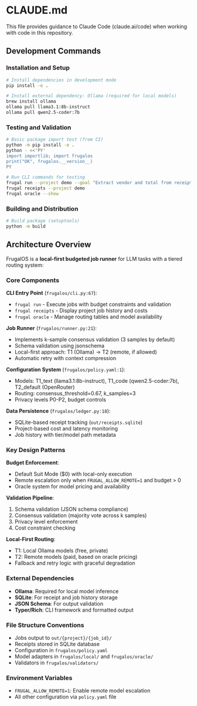 # CLAUDE.md

This file provides guidance to Claude Code (claude.ai/code) when working with code in this repository.

## Development Commands

### Installation and Setup
```bash
# Install dependencies in development mode
pip install -e .

# Install external dependency: Ollama (required for local models)
brew install ollama
ollama pull llama3.1:8b-instruct
ollama pull qwen2.5-coder:7b
```

### Testing and Validation
```bash
# Basic package import test (from CI)
python -m pip install -e .
python - <<'PY'
import importlib; import frugalos
print("OK", frugalos.__version__)
PY

# Run CLI commands for testing
frugal run --project demo --goal "Extract vendor and total from receipts" --context samples/receipt.txt --schema frugalos/schemas/invoice.json --budget-cents 0
frugal receipts --project demo
frugal oracle --show
```

### Building and Distribution
```bash
# Build package (setuptools)
python -m build
```

## Architecture Overview

FrugalOS is a **local-first budgeted job runner** for LLM tasks with a tiered routing system:

### Core Components

**CLI Entry Point** (`frugalos/cli.py:67`):
- `frugal run` - Execute jobs with budget constraints and validation
- `frugal receipts` - Display project job history and costs
- `frugal oracle` - Manage routing tables and model availability

**Job Runner** (`frugalos/runner.py:21`):
- Implements k-sample consensus validation (3 samples by default)
- Schema validation using jsonschema
- Local-first approach: T1 (Ollama) → T2 (remote, if allowed)
- Automatic retry with context compression

**Configuration System** (`frugalos/policy.yaml:1`):
- Models: T1_text (llama3.1:8b-instruct), T1_code (qwen2.5-coder:7b), T2_default (OpenRouter)
- Routing: consensus_threshold=0.67, k_samples=3
- Privacy levels P0-P2, budget controls

**Data Persistence** (`frugalos/ledger.py:18`):
- SQLite-based receipt tracking (`out/receipts.sqlite`)
- Project-based cost and latency monitoring
- Job history with tier/model path metadata

### Key Design Patterns

**Budget Enforcement**:
- Default Suit Mode ($0) with local-only execution
- Remote escalation only when `FRUGAL_ALLOW_REMOTE=1` and budget > 0
- Oracle system for model pricing and availability

**Validation Pipeline**:
1. Schema validation (JSON schema compliance)
2. Consensus validation (majority vote across k samples)
3. Privacy level enforcement
4. Cost constraint checking

**Local-First Routing**:
- T1: Local Ollama models (free, private)
- T2: Remote models (paid, based on oracle pricing)
- Fallback and retry logic with graceful degradation

### External Dependencies

- **Ollama**: Required for local model inference
- **SQLite**: For receipt and job history storage
- **JSON Schema**: For output validation
- **Typer/Rich**: CLI framework and formatted output

### File Structure Conventions

- Jobs output to `out/{project}/{job_id}/`
- Receipts stored in SQLite database
- Configuration in `frugalos/policy.yaml`
- Model adapters in `frugalos/local/` and `frugalos/oracle/`
- Validators in `frugalos/validators/`

### Environment Variables

- `FRUGAL_ALLOW_REMOTE=1`: Enable remote model escalation
- All other configuration via `policy.yaml` file